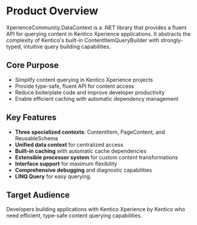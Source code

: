 # Product Overview

XperienceCommunity.DataContext is a .NET library that provides a fluent API for querying content in Kentico Xperience applications. It abstracts the complexity of Kentico's built-in ContentItemQueryBuilder with strongly-typed, intuitive query building capabilities.

## Core Purpose
- Simplify content querying in Kentico Xperience projects
- Provide type-safe, fluent API for content access
- Reduce boilerplate code and improve developer productivity
- Enable efficient caching with automatic dependency management

## Key Features
- **Three specialized contexts**: ContentItem, PageContent, and ReusableSchema
- **Unified data context** for centralized access
- **Built-in caching** with automatic cache dependencies
- **Extensible processor system** for custom content transformations
- **Interface support** for maximum flexibility
- **Comprehensive debugging** and diagnostic capabilities
- **LINQ Query** for easy querying.

## Target Audience
Developers building applications with Kentico Xperience by Kentico who need efficient, type-safe content querying capabilities.